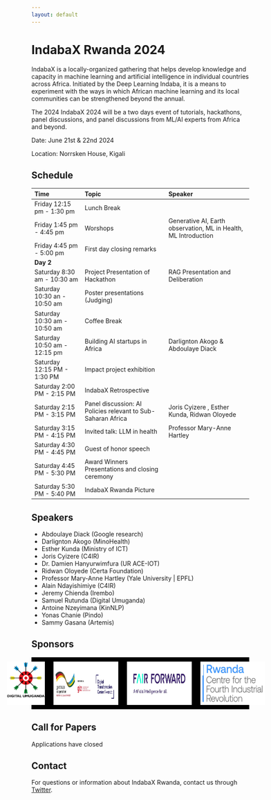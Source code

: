 ```yaml
---
layout: default
---
```

# IndabaX Rwanda 2024

 IndabaX is a locally-organized gathering that helps develop knowledge and capacity in machine learning and artificial intelligence in individual countries across Africa. Initiated by the Deep Learning Indaba, it is a means to experiment with the ways in which African machine learning and its local communities can be strengthened beyond the annual.

The 2024 IndabaX 2024 will be a two days event of tutorials, hackathons, panel discussions, and panel discussions from ML/AI experts from Africa and beyond.

Date: June 21st & 22nd 2024

Location: Norrsken House, Kigali

## Schedule
| Time                         | Topic                                                        | Speaker                                                                                      | 
|:-----------------------------|:-------------------------------------------------------------|:-----------------------------------------------------------------------------------------------------------------------------|
| Friday 12:15 pm - 1:30 pm    | Lunch Break                                                  |                                                                                             |
| Friday 1:45 pm - 4:45 pm     | Worshops                                                     | Generative AI, Earth observation, ML in Health, ML Introduction                             |
| Friday 4:45 pm - 5:00 pm     | First day closing remarks                                    |                                                                                             |
| **Day 2**                    |                                                              |                                                                                             |
| Saturday 8:30 am - 10:30 am  | Project Presentation of Hackathon                            | RAG Presentation and Deliberation                                                           |
| Saturday 10:30 an - 10:50 am | Poster presentations (Judging)                               |                                                                                             | 
| Saturday 10:30 am - 10:50 am | Coffee Break                                                 |                                                                                             |
| Saturday 10:50 am - 12:15 pm | Building AI startups in Africa                               | Darlignton Akogo & Abdoulaye Diack                                                          | 
| Saturday 12:15 PM - 1:30 PM  | Impact project exhibition                                    |                                                                                             |  
| Saturday 2:00 PM - 2:15 PM   | IndabaX Retrospective                                        |                                                                                             |
| Saturday 2:15 PM - 3:15 PM   | Panel discussion: AI Policies relevant to Sub-Saharan Africa | Joris Cyizere , Esther Kunda, Ridwan Oloyede                                                |
| Saturday 3:15 PM - 4:15 PM   | Invited talk: LLM in health                                  | Professor Mary-Anne Hartley                                                                 | 
| Saturday 4:30 PM - 4:45 PM   | Guest of honor speech                                        |                                                                                             | 
| Saturday 4:45 PM - 5:30 PM   |  Award Winners Presentations and closing ceremony            |                                                                                             |
| Saturday 5:30 PM - 5:40 PM   | IndabaX Rwanda Picture                                       |                                                                                             |



## Speakers

- Abdoulaye Diack (Google research)
- Darlignton Akogo (MinoHealth)
- Esther Kunda (Ministry of ICT)
- Joris Cyizere (C4IR)
-  Dr. Damien Hanyurwimfura (UR ACE-IOT)
- Ridwan Oloyede (Certa Foundation)
- Professor Mary-Anne Hartley (Yale University \| EPFL)
- Alain Ndayishimiye  (C4IR)
- Jeremy Chienda (Irembo)
- Samuel Rutunda (Digital Umuganda)
- Antoine Nzeyimana (KinNLP)
- Yonas Chanie (Pindo)
- Sammy Gasana (Artemis)

<style>
.speaker {
  display: inline-block;
  width: 30%;
  margin: 20px 3% 20px 0;
  text-align: center;
}
.speaker img {
  display: block;
  margin: 0 auto;
  width: 100%;
  max-width: 200px;
  border-radius: 50%;
}
.speaker h3 {
  margin: 10px 0 0 0;
  color: #ff0000; /* replace with desired color */
}

.sponsor-logos {
  display: flex;
  justify-content: center;
  align-items: center;
  padding: 10px;
  background-color: #000000;
  margin-bottom: 20px;
  text-align: center;
}

.sponsor-logos img {
  margin-right: 20px;
}


</style>

<!-- <div class="speaker">
  <img src="./speakers/chris.jpg" alt="Speaker Name">
  <h3> Chris Fourie </h3>
</div>

<!-- <h3><a href="https://example.com">Speaker Name</a></h3> -->

<!-- <div class="speaker">
  <img src="./speakers/vukosi.jpg" alt="Speaker Name">
  <h3> Vukosi Marivate </h3>
</div>

<div class="speaker" style="margin-right: 0;">
  <img src="speakers/sam.jpg" alt="Speaker Name">
  <h3> Samuel Rutunda </h3>
</div>

<div class="speaker">
  <img src="./speakers/isaac.jpg" alt="Speaker Name">
  <h3>Isaac Manzi</h3>
</div>

<div class="speaker">
  <img src="./speakers/sara.jpg">
  <h3> Sara Hooker </h3>
</div>

<div class="speaker" style="margin-right: 0;">
  <img src="./speakers/kathleen.jpg" alt="Speaker Name">
  <h3> Kathleen Siminyu </h3>
</div> -->

## Sponsors

<div class="sponsor-logos">
  <img src="./static/DU.png" alt="Digital Umuganda" width="150" height="100">
  <img src="./static/GIZ.jpeg" alt="Digital transformation Center" width="150" height="100">
  <img src="./static/Fair-forward.jpeg" alt="Fair Forward" width="150" height="100">
  <img src="./static/C4IR.jpeg" alt="Center for the forth industrial revolution" width="150" height="100">
</div>

## Call for Papers

Applications have closed
      
## Contact

For questions or information about IndabaX Rwanda, contact us through [Twitter](https://twitter.com/IndabaXRwanda).

